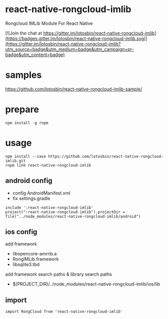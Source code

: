 # react-native-rongcloud-imlib
Rongcloud IMLib Module For React Native

[![Join the chat at https://gitter.im/lotosbin/react-native-rongcloud-imlib](https://badges.gitter.im/lotosbin/react-native-rongcloud-imlib.svg)](https://gitter.im/lotosbin/react-native-rongcloud-imlib?utm_source=badge&utm_medium=badge&utm_campaign=pr-badge&utm_content=badge)

# samples
https://github.com/lotosbin/react-native-rongcloud-imlib-sample/

# prepare
```
npm install -g rnpm
```
# usage
```
npm install --save https://github.com/lotosbin/react-native-rongcloud-imlib.git
rnpm link react-native-rongcloud-imlib
```

## android config
- config AndroidManifest.xml
- fix settings.gradle
```
include ':react-native-rongcloud-imlib'
project(":react-native-rongcloud-imlib").projectDir = file("../node_modules/react-native-rongcloud-imlib/android")
```

## ios config
add framework
- libopencore-amrnb.a
- RongIMLib.framework
- libsqlite3.tbd

add framework search paths & library search paths
- $(PROJECT_DIR)/../node_modules/react-native-rongcloud-imlib/ios/lib

## import
```
import RongCloud from 'react-native-rongcloud-imlib'
```
```

```
